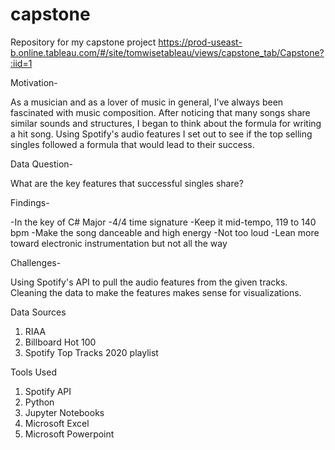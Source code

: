# capstone
Repository for my capstone project
https://prod-useast-b.online.tableau.com/#/site/tomwisetableau/views/capstone_tab/Capstone?:iid=1

Motivation-

As a musician and as a lover of music in general, I've always been fascinated with music composition. After noticing that many songs share similar sounds and structures, I began to think about the formula for writing a hit song. Using Spotify's audio features I set out to see if the top selling singles followed a formula that would lead to their success. 

Data Question-

What are the key features that successful singles share?

Findings-

-In the key of C# Major
-4/4 time signature
-Keep it mid-tempo, 119 to 140 bpm
-Make the song danceable and high energy
-Not too loud
-Lean more toward electronic instrumentation but not all the way

Challenges-

Using Spotify's API to pull the audio features from the given tracks. Cleaning the data to make the features makes sense for visualizations. 

Data Sources

1. RIAA
2. Billboard Hot 100
3. Spotify Top Tracks 2020 playlist

Tools Used

1. Spotify API
2. Python
3. Jupyter Notebooks
4. Microsoft Excel
5. Microsoft Powerpoint